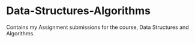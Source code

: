 # Data-Structures-Algorithms
Contains my Assignment submissions for the course, Data Structures and Algorithms. 
